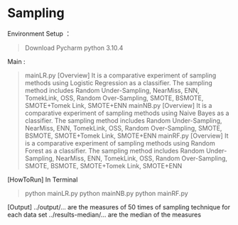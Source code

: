 # Sampling


Environment Setup ：

> Download Pycharm
>python 3.10.4



Main :

>mainLR.py
[Overview]
It is a comparative experiment of sampling methods using Logistic Regression as a classifier.
The sampling method includes Random Under-Sampling, NearMiss, ENN, TomekLink, OSS, Random Over-Sampling, SMOTE, BSMOTE, SMOTE+Tomek Link, SMOTE+ENN 
>mainNB.py
[Overview]
It is a comparative experiment of sampling methods using Naive Bayes as a classifier.
The sampling method includes Random Under-Sampling, NearMiss, ENN, TomekLink, OSS, Random Over-Sampling, SMOTE, BSMOTE, SMOTE+Tomek Link, SMOTE+ENN 
>mainRF.py
[Overview]
It is a comparative experiment of sampling methods using Random Forest as a classifier.
The sampling method includes Random Under-Sampling, NearMiss, ENN, TomekLink, OSS, Random Over-Sampling, SMOTE, BSMOTE, SMOTE+Tomek Link, SMOTE+ENN 

[HowToRun]
In Terminal
> python mainLR.py
> python mainNB.py
> python mainRF.py

[Output]
../output/... are the measures of 50 times of sampling technique for each data set
../results-median/... are the median of the measures



